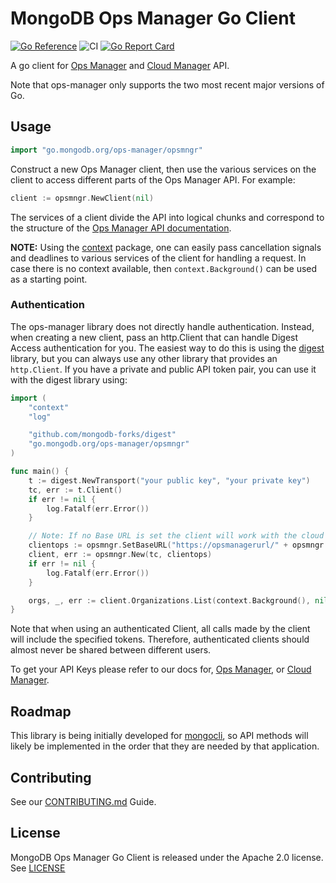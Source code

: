 # MongoDB Ops Manager Go Client

[![Go Reference](https://pkg.go.dev/badge/go.mongodb.org/ops-manager.svg)](https://pkg.go.dev/go.mongodb.org/ops-manager)
![CI](https://github.com/mongodb/go-client-mongodb-ops-manager/workflows/CI/badge.svg)
[![Go Report Card](https://goreportcard.com/badge/go.mongodb.org/ops-manager)](https://goreportcard.com/report/go.mongodb.org/ops-manager)

A go client for [Ops Manager](https://docs.opsmanager.mongodb.com/master/reference/api/) 
and [Cloud Manager](https://docs.cloudmanager.mongodb.com/reference/api/) API.

Note that ops-manager only supports the two most recent major versions of Go.

## Usage

```go
import "go.mongodb.org/ops-manager/opsmngr"
```

Construct a new Ops Manager client, then use the various services on the client to
access different parts of the Ops Manager API. For example:

```go
client := opsmngr.NewClient(nil)
```

The services of a client divide the API into logical chunks and correspond to
the structure of the [Ops Manager API documentation](https://docs.opsmanager.mongodb.com/v4.4/reference/api/).

**NOTE:** Using the [context](https://godoc.org/context) package, one can easily
pass cancellation signals and deadlines to various services of the client for
handling a request. In case there is no context available, then `context.Background()`
can be used as a starting point.

### Authentication

The ops-manager library does not directly handle authentication. Instead, when
creating a new client, pass an http.Client that can handle Digest Access authentication for
you. The easiest way to do this is using the [digest](https://github.com/mongodb-forks/digest)
library, but you can always use any other library that provides an `http.Client`.
If you have a private and public API token pair, you can use it with the digest library using:
```go
import (
	"context"
	"log"

	"github.com/mongodb-forks/digest"
	"go.mongodb.org/ops-manager/opsmngr"
)

func main() {
	t := digest.NewTransport("your public key", "your private key")
	tc, err := t.Client()
	if err != nil {
		log.Fatalf(err.Error())
	}

	// Note: If no Base URL is set the client will work with the cloud manager by default
	clientops := opsmngr.SetBaseURL("https://opsmanagerurl/" + opsmngr.APIPublicV1Path)
	client, err := opsmngr.New(tc, clientops)
	if err != nil {
		log.Fatalf(err.Error())
	}

	orgs, _, err := client.Organizations.List(context.Background(), nil)
}
```

Note that when using an authenticated Client, all calls made by the client will
include the specified tokens. Therefore, authenticated clients should
almost never be shared between different users.

To get your API Keys please refer to our docs for,
[Ops Manager](https://docs.opsmanager.mongodb.com/current/tutorial/configure-public-api-access/),
or [Cloud Manager](https://docs.cloudmanager.mongodb.com/tutorial/manage-programmatic-api-keys/).

## Roadmap

This library is being initially developed for [mongocli](https://github.com/mongodb/mongocli),
so API methods will likely be implemented in the order that they are
needed by that application.

## Contributing

See our [CONTRIBUTING.md](CONTRIBUTING.md) Guide.

## License

MongoDB Ops Manager Go Client is released under the Apache 2.0 license. See [LICENSE](LICENSE)
